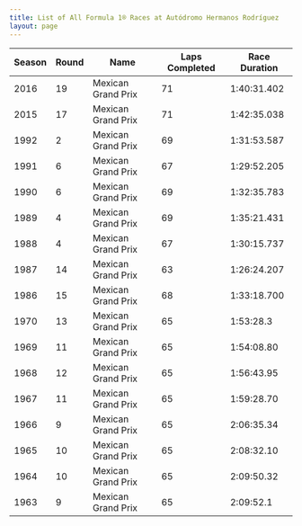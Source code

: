 ```yaml
---
title: List of All Formula 1® Races at Autódromo Hermanos Rodríguez
layout: page
---
```



| Season | Round | Name | Laps Completed | Race Duration |
|--|--|--|--|--|
| 2016 | 19 | Mexican Grand Prix | 71 | 1:40:31.402 |
| 2015 | 17 | Mexican Grand Prix | 71 | 1:42:35.038 |
| 1992 | 2 | Mexican Grand Prix | 69 | 1:31:53.587 |
| 1991 | 6 | Mexican Grand Prix | 67 | 1:29:52.205 |
| 1990 | 6 | Mexican Grand Prix | 69 | 1:32:35.783 |
| 1989 | 4 | Mexican Grand Prix | 69 | 1:35:21.431 |
| 1988 | 4 | Mexican Grand Prix | 67 | 1:30:15.737 |
| 1987 | 14 | Mexican Grand Prix | 63 | 1:26:24.207 |
| 1986 | 15 | Mexican Grand Prix | 68 | 1:33:18.700 |
| 1970 | 13 | Mexican Grand Prix | 65 | 1:53:28.3 |
| 1969 | 11 | Mexican Grand Prix | 65 | 1:54:08.80 |
| 1968 | 12 | Mexican Grand Prix | 65 | 1:56:43.95 |
| 1967 | 11 | Mexican Grand Prix | 65 | 1:59:28.70 |
| 1966 | 9 | Mexican Grand Prix | 65 | 2:06:35.34 |
| 1965 | 10 | Mexican Grand Prix | 65 | 2:08:32.10 |
| 1964 | 10 | Mexican Grand Prix | 65 | 2:09:50.32 |
| 1963 | 9 | Mexican Grand Prix | 65 | 2:09:52.1 |


